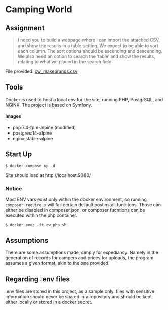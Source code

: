 # Camping World

## Assignment

> I need you to build a webpage where I can import the attached CSV, and show the results in a table setting. We expect to be able to sort each column. The sort options should be ascending and descending. We also need an option to search the ‘table’ and show the results, relating to what we placed in the search field.

File provided: [cw_makebrands.csv](https://github.com/SpencerDawson/coding-assignments-camping-world/blob/main/cw_makebrands.csv)

## Tools

Docker is used to host a local env for the site, running PHP, PostgrSQL, and NGINX. The project is based on Symfony.

#### Images
- php:7.4-fpm-alpine (modified)
- postgres:14-alpine
- nginx:stable-alpine

## Start Up

```Shell
$ docker-compose up -d
```

Site should load at http://localhost:9080/

### Notice

Most ENV vars exist only within the docker environment, so running `composer require x` will fail certain default postinstall funcitons. Those can either be disabled in composer.json, or composer fucntions can be executed within the php container.

```shell
$ docker exec -it cw_php sh
```

## Assumptions

There are some assumptions made, simply for expediancy. Namely in the generation of records for campers and prices for uploads, the program assumes a given format, akin to the one provided. 

## Regarding .env files

.env files are stored in this project, as a sample only. files with sensitive information should never be shared in a repository and should be kept either locally or stored in a docker secret.